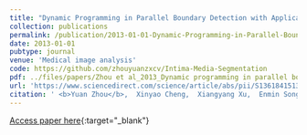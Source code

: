 ```yaml
---
title: "Dynamic Programming in Parallel Boundary Detection with Application to Ultrasound Intima-Media Segmentation"
collection: publications
permalink: /publication/2013-01-01-Dynamic-Programming-in-Parallel-Boundary-Detection-with-Application-to-Ultrasound-Intima-Media-Segmentation
date: 2013-01-01
pubtype: journal
venue: 'Medical image analysis'
code: https://github.com/zhouyuanzxcv/Intima-Media-Segmentation
pdf: ../files/papers/Zhou et al_2013_Dynamic programming in parallel boundary detection with application to ultrasound intima-media segmentation.pdf
url: 'https://www.sciencedirect.com/science/article/abs/pii/S1361841513000832'
citation: ' <b>Yuan Zhou</b>,  Xinyao Cheng,  Xiangyang Xu,  Enmin Song, "<a href="https://www.sciencedirect.com/science/article/abs/pii/S1361841513000832">Dynamic Programming in Parallel Boundary Detection with Application to Ultrasound Intima-Media Segmentation</a>." <i>Medical image analysis</i>, 2013.'
---
```

[Access paper here](https://www.sciencedirect.com/science/article/abs/pii/S1361841513000832){:target="_blank"}
